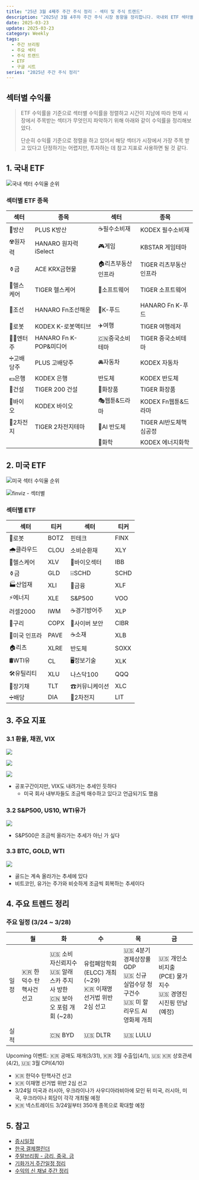 ```yaml
---
title: "25년 3월 4째주 주간 주식 정리 - 섹터 및 주식 트랜드"
description: "2025년 3월 4주차 주간 주식 시장 동향을 정리합니다. 국내외 ETF 섹터별 수익률 순위와 주요 트렌드를 분석하여 투자 참고 자료로 활용합니다."
date: 2025-03-23
update: 2025-03-23
category: Weekly
tags:
  - 주간 브리핑
  - 주요 섹터
  - 주식 트랜드
  - ETF
  - 구글 시트
series: "2025년 주간 주식 정리"
---
```


## 섹터별 수익률

> ETF 수익률을 기준으로 섹터별 수익률을 정렬하고 시간이 지남에 따라 현재 시장에서 주목받는 섹터가 무엇인지 파악하기 위해 아래와 같이 수익률을 정리해보았다.
>
> 단순히 수익률 기준으로 정렬을 하고 있어서 해당 섹터가 시장에서 가장 주목 받고 있다고 단정하기는 어렵지만, 투자하는 데 참고 지표로 사용하면 될 것 같다.

## 1. 국내 ETF

![국내 섹터 수익율 순위](image-20250324204721466.png)

### 섹터별 ETF 종목

| **섹터** | **종목**               | **섹터**      | **종목**              |
| ---------- | ---------------------- | ----------------- | ---------------------- |
| 🔫방산      | PLUS K방산             | ☕️필수소비재       | KODEX 필수소비재       |
| ☢️원자력    | HANARO 원자력iSelect   | 🎮게임             | KBSTAR 게임테마        |
| ⚱️금        | ACE KRX금현물          | 🏠리츠부동산인프라 | TIGER 리츠부동산인프라 |
| 🏥헬스케어  | TIGER 헬스케어         | 💾소프트웨어       | TIGER 소프트웨어       |
| 🚢조선      | HANARO Fn조선해운      | 🍕K-푸드           | HANARO Fn K-푸드       |
| 🤖로봇      | KODEX K-로봇액티브     | ✈️여행             | TIGER 여행레저         |
| 👩‍🎤엔터주   | HANARO Fn K-POP&미디어 | 🇨🇳중국소비테마    | TIGER 중국소비테마     |
| ➗고배당주  | PLUS 고배당주          | 🚘자동차           | KODEX 자동차           |
| 💵은행      | KODEX 은행             | 반도체            | KODEX 반도체           |
| 🚧건설      | TIGER 200 건설         | 💄화장품           | TIGER 화장품           |
| 🧬바이오    | KODEX 바이오           | 🎭웹툰&드라마      | KODEX Fn웹툰&드라마    |
| 🪫2차전지   | TIGER 2차전지테마      | 🤖AI 반도체        | TIGER AI반도체핵심공정 |
|            |                        | 🧪화학             | KODEX 에너지화학       |

## 2. 미국 ETF

![미국 섹터 수익율 순위](image-20250324204731814.png)

![finviz - 섹터별](image-20250324204743113.png)

### 섹터별 ETF

| 섹터         | **티커** | **섹터**      | **티커** |
| ------------ | -------- | ------------- | -------- |
| 🤖로봇        | BOTZ     | 핀테크        | FINX     |
| 🌧️클라우드    | CLOU     | 소비순환재    | XLY      |
| 🏥헬스케어    | XLV      | 🧬바이오섹터   | IBB      |
| ⚱️금          | GLD      | ⌹SCHD         | SCHD     |
| 🏭산업재      | XLI      | 🏦금융         | XLF      |
| ⚡️에너지      | XLE      | S&P500        | VOO      |
| 러셀2000     | IWM      | ☕️경기방어주   | XLP      |
| 🔌구리        | COPX     | 🔐사이버 보안  | CIBR     |
| 🌉미국 인프라 | PAVE     | ☕️소재         | XLB      |
| 🏠리츠        | XLRE     | 반도체        | SOXX     |
| 🛢️WTI유       | CL       | 🖥️정보기술     | XLK      |
| 🛠️유틸리티    | XLU      | 나스닥100     | QQQ      |
| 📄장기채      | TLT      | ☎커뮤니케이션 | XLC      |
| ➗배당        | DIA      | 🪫2차전지      | LIT      |



## 3. 주요 지표

### 3.1 환율, 채권, VIX

![](image-20250324204800288.png)

![](image-20250324204811016.png)

![](image-20250324204835916.png)

- 공포구간이지만, VIX도 내려가는 추세인 듯하다
  - 미국 회사 내부자들도 조금씩 매수하고 있다고 언급되기도 했음

### 3.2 S&P500, US10, WTI유가

![](image-20250324204844444.png)

- S&P500은 조금씩 올라가는 추세가 아닌 가 싶다

### 3.3 BTC, GOLD, WTI

![](image-20250324204852909.png)

- 골드는 계속 올라가는 추세에 있다
- 비트코인, 유가는 주가와 비슷하게 조금씩 회복하는 추세이다

## 4. 주요 트렌드 정리

### 주요 일정 (3/24 ~ 3/28)

|      | 월                      | 화                                                           | 수                                                           | 목                                                           | 금                                                           |
| ---- | ----------------------- | ------------------------------------------------------------ | ------------------------------------------------------------ | ------------------------------------------------------------ | ------------------------------------------------------------ |
| 일정 | 🇰🇷 한덕수 탄핵사건 선고 | 🇺🇸 소비자신뢰지수<br/>🇺🇸 알래스카 주지사 방한<br/>🇨🇳 보아오 포럼 개회 (~28) | 유럽폐암학회(ELCC) 개최 (~29)<br/>🇰🇷 이재명 선거법 위반 2심 선고 | 🇺🇸 4분기 경제상장률 GDP<br/>🇺🇸 신규 실업수당 청구건수<br/>🇺🇸 미 할리우드 AI 영화제 개최 | 🇺🇸 개인소비지출(PCE) 물가지수<br/>🇺🇸 경영진 시진핑 만남(예정) |
| 실적 |                         | 🇨🇳 BYD                                                       | 🇺🇸 DLTR                                                      | 🇺🇸 LULU                                                      |                                                              |

Upcoming 이벤트: 🇰🇷 공매도 재개(3/31), 🇰🇷 3월 수출입(4/1), 🇺🇸 🇰🇷 상호관세(4/2), 🇺🇸 3월 CPI(4/10)

- 🇰🇷 한덕수 탄핵사건 선고
- 🇰🇷 이재명 선거법 위반 2심 선고
- 3/24일 미국과 러시아, 우크라이나가 사우디아라비아에 모인 뒤 미국, 러시아, 미국, 우크라이나 회담이 각각 개최될 예정
- 🇰🇷 넥스트레이드 3/24일부터 350개 종목으로 확대할 예정

## 5. 참고

- [증시일정](https://securities.miraeasset.com/hkr/hkr1003/n13.do)
- [한국 결제캘린더](https://kr.investing.com/economic-calendar/)
- [주말브리핑 - 금리, 중국, 금](https://contents.premium.naver.com/hsacademy/hsacademy1/contents/250216155810859os)
- [기화가거 주간일정 정리](https://contents.premium.naver.com/vrally/vrally55/contents/250324032004130ec)
- [수익의 신 채널 주간 정리](https://contents.premium.naver.com/season/god/contents/250323151121298wg)
